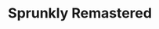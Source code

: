 ---
slug: sprunkly-remastered-2395
title: Sprunkly Remastered
description: "Sprunkly Remastered is an exciting online game. Play for free directly in your browser!"
icon: /images/popular_mods/Sprunkly Remastered.png
url: https://wowtbc.net/sprunkin/sprunkly-remastered/index.html
previewImage: /images/popular_mods/Sprunkly Remastered.png
type: popular mods

# SEO配置
seo:
  title: "Sprunkly Remastered - Play Free Online Game | Fun Browser Games"
  description: "Sprunkly Remastered - Play this fun online game for free in your browser. No download required!"
  ogImage: "/images/popular_mods/Sprunkly Remastered.png"
  keywords: "sprunkly-remastered-2395, online game, browser game, free game, popular mods game, play online"

videoUrls:
  - https://www.youtube.com/embed/example1
  - https://www.youtube.com/embed/example2

whyPlay:
  title: "Why Play Sprunkly Remastered?"
  items:
    - "Immersive Gameplay: Sprunkly Remastered offers an engaging and immersive gaming experience that will keep you entertained for hours"
    - "Challenging Levels: Test your skills with increasingly difficult challenges and obstacles"
    - "Beautiful Graphics: Enjoy stunning visuals and smooth animations that bring the game world to life"
    - "Regular Updates: New content and features are added regularly to keep the game fresh and exciting"
    - "Free to Play: Experience all the fun without spending a penny"
    - "Community Features: Connect with other players, share strategies, and compete for high scores"
    - "Cross-Platform: Play on any device with a web browser, no downloads required"

features:
  title: "Key Features of Sprunkly Remastered"
  image: "/images/popular_mods/Sprunkly Remastered.png"
  items:
    - "Intuitive Controls: Easy to learn controls make Sprunkly Remastered accessible for players of all skill levels"
    - "Multiple Game Modes: Enjoy various gameplay options that provide different challenges and experiences"
    - "Character Customization: Personalize your gaming experience with unique characters and items"
    - "Achievement System: Complete special tasks to earn rewards and recognition"
    - "Leaderboards: Compete with players worldwide and see who can achieve the highest scores"

characteristics:
  title: "Game Characteristics"
  image: "/images/popular_mods/Sprunkly Remastered.png"
  items:
    - "Genre: Popular mods game with elements of strategy and skill"
    - "Difficulty: Suitable for both casual gamers and those seeking a challenge"
    - "Play Time: Quick sessions or extended gameplay, depending on your preference"
    - "Art Style: Vibrant and engaging visuals that enhance the gaming experience"
    - "Sound Design: Immersive audio that complements the gameplay perfectly"

info: "Sprunkly Remastered is an exciting online game that offers players a unique and engaging gaming experience. With its intuitive controls, stunning visuals, and challenging gameplay, Sprunkly Remastered provides hours of entertainment for players of all ages and skill levels. Whether you're looking for a quick gaming session during a break or an extended play session, Sprunkly Remastered delivers an immersive experience that will keep you coming back for more. The game features multiple levels of increasing difficulty, ensuring that players are constantly challenged as they progress. With regular updates adding new content and features, Sprunkly Remastered remains fresh and exciting, providing endless entertainment options for its growing community of players."

howToPlayIntro: "Welcome to Sprunkly Remastered! This guide will walk you through the basics and help you master the game. Whether you're a beginner or looking to improve your skills, these tips and instructions will enhance your gaming experience."

howToPlaySteps:
  - title: "Getting Started"
    description: "Begin your Sprunkly Remastered adventure by familiarizing yourself with the controls. Use your keyboard or mouse to navigate through the game interface. The tutorial will guide you through the basic mechanics and help you understand the objectives."
  - title: "Understanding the Objectives"
    description: "In Sprunkly Remastered, your main goal is to progress through levels by completing specific objectives. Each level presents unique challenges that require different strategies and approaches."
  - title: "Mastering the Controls"
    description: "Practice using the controls to improve your precision and reaction time. Sprunkly Remastered requires quick reflexes and strategic thinking to overcome obstacles and defeat opponents."
  - title: "Utilizing Power-ups"
    description: "Collect power-ups throughout the game to enhance your abilities and overcome difficult challenges. Each power-up offers unique advantages that can be crucial for success."
  - title: "Developing Strategies"
    description: "As you progress in Sprunkly Remastered, develop effective strategies for different scenarios. Analyze patterns, anticipate challenges, and adapt your approach to maximize your performance."

faq:
  title: "Frequently Asked Questions about Sprunkly Remastered"
  items:
    - question: "Is Sprunkly Remastered free to play?"
      answer: "Yes, Sprunkly Remastered is completely free to play directly in your web browser. No downloads or purchases are required to enjoy the full game experience."
    - question: "Can I play Sprunkly Remastered on mobile devices?"
      answer: "Yes, Sprunkly Remastered is optimized for both desktop and mobile play. You can enjoy the game on any device with a web browser and internet connection."
    - question: "Are there any in-game purchases?"
      answer: "While Sprunkly Remastered is free to play, there may be optional in-game purchases available for cosmetic items or additional features that don't affect core gameplay."
    - question: "How often is Sprunkly Remastered updated?"
      answer: "The developers regularly update Sprunkly Remastered with new content, features, and improvements based on player feedback and game performance."
    - question: "Can I play Sprunkly Remastered offline?"
      answer: "Currently, Sprunkly Remastered requires an internet connection to play as it's a browser-based online game."
    - question: "Is Sprunkly Remastered suitable for children?"
      answer: "Yes, Sprunkly Remastered is designed to be family-friendly and suitable for players of all ages."
    - question: "How do I report bugs or issues?"
      answer: "If you encounter any problems while playing Sprunkly Remastered, you can report them through the game's support page or contact the developers directly through their website."
    - question: "Still Have Questions?"
      answer: "If you have additional questions about Sprunkly Remastered that aren't covered in this FAQ, please visit our support center or contact our customer service team for assistance."
---